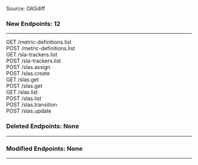 <Info>Source: OASdiff</Info>

### New Endpoints: 12
---------------------
GET /metric-definitions.list  
POST /metric-definitions.list  
GET /sla-trackers.list  
POST /sla-trackers.list  
POST /slas.assign  
POST /slas.create  
GET /slas.get  
POST /slas.get  
GET /slas.list  
POST /slas.list  
POST /slas.transition  
POST /slas.update  

### Deleted Endpoints: None
---------------------------

### Modified Endpoints: None
----------------------------
